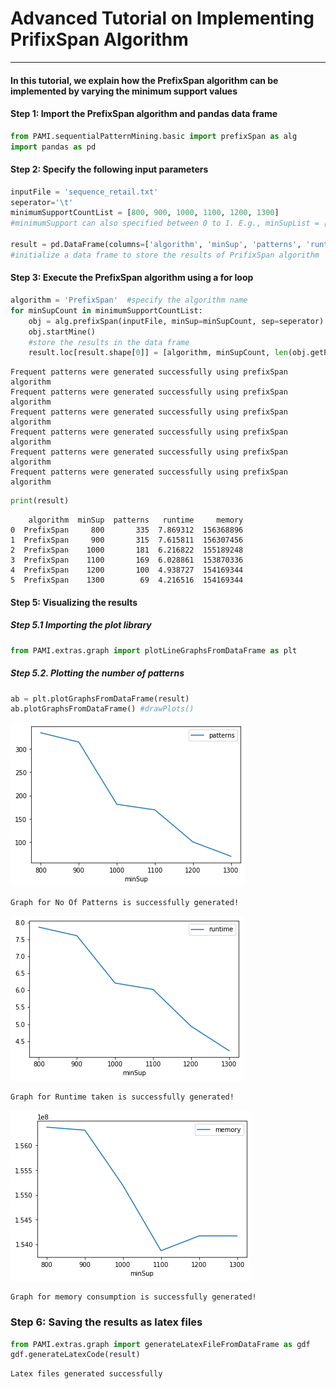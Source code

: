 # Advanced Tutorial on Implementing PrifixSpan Algorithm

***

#### In this tutorial, we explain how the PrefixSpan algorithm  can be implemented by varying the minimum support values

#### Step 1: Import the PrefixSpan algorithm and pandas data frame


```python
from PAMI.sequentialPatternMining.basic import prefixSpan as alg
import pandas as pd
```

#### Step 2: Specify the following input parameters


```python
inputFile = 'sequence_retail.txt'
seperator='\t'
minimumSupportCountList = [800, 900, 1000, 1100, 1200, 1300] 
#minimumSupport can also specified between 0 to 1. E.g., minSupList = [0.005, 0.006, 0.007, 0.008, 0.009]

result = pd.DataFrame(columns=['algorithm', 'minSup', 'patterns', 'runtime', 'memory']) 
#initialize a data frame to store the results of PrifixSpan algorithm
```

#### Step 3: Execute the PrefixSpan algorithm using a for loop


```python
algorithm = 'PrefixSpan'  #specify the algorithm name
for minSupCount in minimumSupportCountList:
    obj = alg.prefixSpan(inputFile, minSup=minSupCount, sep=seperator)
    obj.startMine()
    #store the results in the data frame
    result.loc[result.shape[0]] = [algorithm, minSupCount, len(obj.getPatterns()), obj.getRuntime(), obj.getMemoryRSS()]

```

    Frequent patterns were generated successfully using prefixSpan algorithm 
    Frequent patterns were generated successfully using prefixSpan algorithm 
    Frequent patterns were generated successfully using prefixSpan algorithm 
    Frequent patterns were generated successfully using prefixSpan algorithm 
    Frequent patterns were generated successfully using prefixSpan algorithm 
    Frequent patterns were generated successfully using prefixSpan algorithm 



```python
print(result)
```

        algorithm  minSup  patterns   runtime     memory
    0  PrefixSpan     800       335  7.869312  156368896
    1  PrefixSpan     900       315  7.615811  156307456
    2  PrefixSpan    1000       181  6.216822  155189248
    3  PrefixSpan    1100       169  6.028861  153870336
    4  PrefixSpan    1200       100  4.938727  154169344
    5  PrefixSpan    1300        69  4.216516  154169344


#### Step 5: Visualizing the results

##### Step 5.1 Importing the plot library


```python
from PAMI.extras.graph import plotLineGraphsFromDataFrame as plt
```

##### Step 5.2. Plotting the number of patterns


```python
ab = plt.plotGraphsFromDataFrame(result)
ab.plotGraphsFromDataFrame() #drawPlots()
```


    
![png](output_14_0.png)
    


    Graph for No Of Patterns is successfully generated!



    
![png](output_14_2.png)
    


    Graph for Runtime taken is successfully generated!



    
![png](output_14_4.png)
    


    Graph for memory consumption is successfully generated!


### Step 6: Saving the results as latex files


```python
from PAMI.extras.graph import generateLatexFileFromDataFrame as gdf
gdf.generateLatexCode(result)
```

    Latex files generated successfully



```python

```
